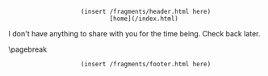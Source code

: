                         (insert /fragments/header.html here)
                                [home](/index.html)

I don't have anything to share with you for the time being. Check back later.

\pagebreak

                        (insert /fragments/footer.html here) 